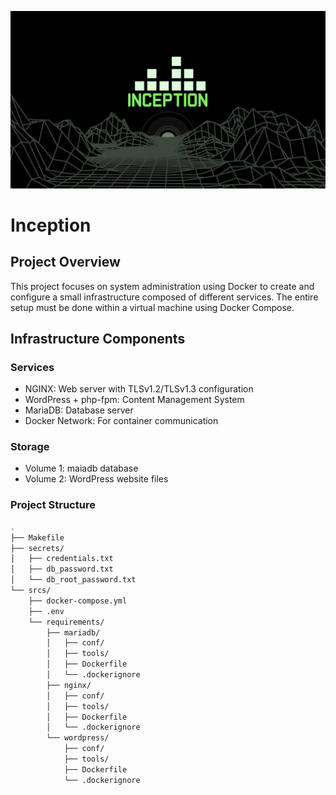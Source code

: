 ![alt text](https://github.com/TalalMiftah/INCEPTION/blob/main/images/Inception1.png?raw=true)
# Inception
## Project Overview
This project focuses on system administration using Docker to create and configure a small infrastructure composed of different services. The entire setup must be done within a virtual machine using Docker Compose.
## Infrastructure Components
### Services
- NGINX: Web server with TLSv1.2/TLSv1.3 configuration
- WordPress + php-fpm: Content Management System
- MariaDB: Database server
- Docker Network: For container communication
### Storage
- Volume 1: maiadb database
- Volume 2: WordPress website files
### Project Structure
```bash
.
├── Makefile
├── secrets/
│   ├── credentials.txt
│   ├── db_password.txt
│   └── db_root_password.txt
└── srcs/
    ├── docker-compose.yml
    ├── .env
    └── requirements/
        ├── mariadb/
        │   ├── conf/
        │   ├── tools/
        │   ├── Dockerfile
        │   └── .dockerignore
        ├── nginx/
        │   ├── conf/
        │   ├── tools/
        │   ├── Dockerfile
        │   └── .dockerignore
        └── wordpress/
            ├── conf/
            ├── tools/
            ├── Dockerfile
            └── .dockerignore
```
